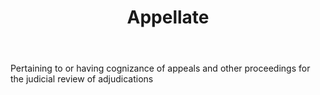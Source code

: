 ---
title: Appellate
letter: A
permalink: "/definitions/appellate.html"
body: Pertaining to or having cognizance of appeals and other proceedings for the
  judicial review of adjudications
published_at: '2018-07-07'
layout: post
---